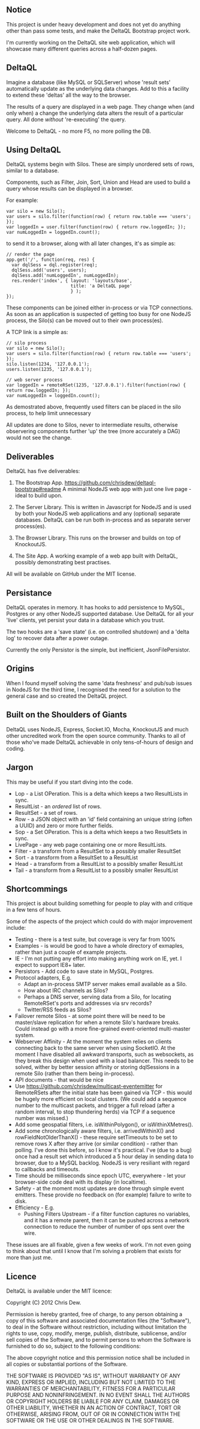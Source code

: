 Notice
------

This project is under heavy development and does not yet do anything other than pass some tests, and make the DeltaQL Bootstrap project work.

I'm currently working on the DeltaQL site web application, which will showcase many different queries across a half-dozen pages.


DeltaQL
-------

Imagine a database (like MySQL or SQLServer) whose 'result sets' automatically update as the underlying data changes.  Add to this a facility to extend these 'deltas' all the way to the browser.

The results of a query are displayed in a web page.  They change when (and only when) a change the underlying data alters the result of a particular query.  All done *without* 're-executing' the query.

Welcome to DeltaQL - no more F5, no more polling the DB.


Using DeltaQL
-------------

DeltaQL systems begin with Silos.  These are simply unordered sets of rows, similar to a database.

Components, such as Filter, Join, Sort, Union and Head are used to build a query whose results can be displayed in a browser.

For example:

    var silo = new Silo();
    var users = silo.filter(function(row) { return row.table === 'users'; });
    var loggedIn = user.filter(function(row) { return row.loggedIn; });
    var numLoggedIn = loggedIn.count();

to send it to a browser, along with all later changes, it's as simple as:

    // render the page
    app.get('/', function(req, res) {
      var dqlSess = dql.register(req);
      dqlSess.add('users', users);
      dqlSess.add('numLoggedIn', numLoggedIn);
      res.render('index', { layout: 'layouts/base',
                            title: 'a DeltaQL page'
                            } );
    });

These components can be joined either in-process or via TCP connections.  As soon as an application is suspected of getting too busy for one NodeJS process, the Silo(s) can be moved out to their own process(es).

A TCP link is a simple as:

    // silo process
    var silo = new Silo();
    var users = silo.filter(function(row) { return row.table === 'users'; });
    silo.listen(1234, '127.0.0.1');
    users.listen(1235, '127.0.0.1');

    // web server process
    var loggedIn = remoteRSet(1235, '127.0.0.1').filter(function(row) { return row.loggedIn; });
    var numLoggedIn = loggedIn.count();

As demostrated above, frequently used filters can be placed in the silo process, to help limit unnecessary 

All updates are done to Silos, never to intermediate results, otherwise observering components further 'up' the tree (more accurately a DAG) would not see the change. 


Deliverables
------------

DeltaQL has five deliverables:

1. The Bootstrap App.  https://github.com/chrisdew/deltaql-bootstrap#readme  A minimal NodeJS web app with just one live page - ideal to build upon.

2. The Server Library.  This is written in Javascript for NodeJS and is used by both your NodeJS web applications and any (optional) separate databases.  DeltaQL can be run both in-process and as separate server process(es).

3. The Browser Library.  This runs on the browser and builds on top of KnockoutJS.

4. The Site App.  A working example of a web app built with DeltaQL, possibly demonstrating best practises.

All will be available on GitHub under the MIT license.


Persistance
-----------

DeltaQL operates in memory.  It has hooks to add persistence to MySQL, Postgres or any other NodeJS supported database.  Use DeltaQL for all your 'live' clients, yet persist your data in a database which you trust.

The two hooks are a 'save state' (i.e. on controlled shutdown) and a 'delta log' to recover data after a power outage.

Currently the only Persistor is the simple, but inefficient, JsonFilePersistor.


Origins
-------

When I found myself solving the same 'data freshness' and pub/sub issues in NodeJS for the third time, I recognised the need for a solution to the general case and so created the DeltaQL project.


Built on the Shoulders of Giants
--------------------------------

DeltaQL uses NodeJS, Express, Socket.IO, Mocha, KnockoutJS and much other uncredited work from the open source community.  Thanks to all of those who've made DeltaQL achievable in only tens-of-hours of design and coding.


Jargon
------

This may be useful if you start diving into the code.

* Lop - a List OPeration.  This is a delta which keeps a two ResultLists in sync.
* ResultList - an *ordered* list of rows.
* ResultSet - a set of rows.
* Row - a JSON object with an 'id' field containing an unique string (often a UUID) and zero or more further fields.
* Sop - a Set OPeration.  This is a delta which keeps a two ResultSets in sync.
* LivePage - any web page containing one or more ResultLists.
* Filter - a transform from a ResultSet to a possibly smaller ResultSet
* Sort - a transform from a ResultSet to a ResultList
* Head - a transform from a ResultList to a possibly smaller ResultList
* Tail - a transform from a ResultList to a possibly smaller ResultList


Shortcommings
-------------

This project is about building something for people to play with and critique in a few tens of hours.

Some of the aspects of the project which could do with major improvement include:

* Testing - there is a test suite, but coverage is very far from 100%
* Examples - is would be good to have a whole directory of exmaples, rather than just a couple of example projects.
* IE - I'm not putting any effort into making anything work on IE, yet.  I expect to support IE8+ later.
* Persistors - Add code to save state in MySQL, Postgres.
* Protocol adapters, E.g.
  * Adapt an in-process SMTP server makes email available as a Silo.
  * How about IRC channels as Silos?
  * Perhaps a DNS server, serving data from a Silo, for locating RemoteRSet's ports and addresses via srv records?
  * Twitter/RSS feeds as Silos?
* Failover remote Silos - at some point there will be need to be master/slave replication for when a remote Silo's hardware breaks.  Could instead go with a more fine-grained event-oriented multi-master system.
* Webserver Affinity - At the moment the system relies on clients connecting back to the same server when using SocketIO.  At the moment I have disabled all awkward transports, such as websockets, as they break this design when used with a load balancer.  This needs to be solved, wither by better session affinity or storing dqlSessions in a remote Silo (rather than them being in-process).
* API documents - that would be nice
* Use https://github.com/chrisdew/multicast-eventemitter for RemoteRSets after the initial state has been gained via TCP - this would be hugely more efficient on local clusters.  (We could add a sequence number to the multicast packets, and trigger a full reload (after a random interval, to stop thundering herds) via TCP if a sequence number was missed.)
* Add some geospatial filters, i.e. isWithinPolygon(), or isWithinXMetres().
* Add some chronologically aware filters, i.e. arrivedWithinX() and rowFieldNotOlderThanX() - these require setTimeouts to be set to remove rows X after they arrive (or similar condition) - rather than polling.  I've done this before, so I know it's practical.  I've (due to a bug) once had a result set which introduced a 5 hour delay in sending data to browser, due to a MySQL backlog.  NodeJS is very resiliant with regard to callbacks and timeouts.
* Time should be milliseconds since epoch UTC, everywhere - let your browser-side code deal with its display (in localtime).
* Safety - at the moment most updates are done through simple event emitters.  These provide no feedback on (for example) failure to write to disk.
* Efficiency - E.g.
  * Pushing Filters Upstream - if a filter function captures no variables, and it has a remote parent, then it can be pushed across a network connection to reduce the number of number of ops sent over the wire.

These issues are all fixable, given a few weeks of work.  I'm not even going to think about that until I know that I'm solving a problem that exists for more than just me.


Licence
-------

DeltaQL is available under the MIT licence:

Copyright (C) 2012 Chris Dew.

Permission is hereby granted, free of charge, to any person obtaining a copy of this software and associated documentation files (the "Software"), to deal in the Software without restriction, including without limitation the rights to use, copy, modify, merge, publish, distribute, sublicense, and/or sell copies of the Software, and to permit persons to whom the Software is furnished to do so, subject to the following conditions:

The above copyright notice and this permission notice shall be included in all copies or substantial portions of the Software.

THE SOFTWARE IS PROVIDED "AS IS", WITHOUT WARRANTY OF ANY KIND, EXPRESS OR IMPLIED, INCLUDING BUT NOT LIMITED TO THE WARRANTIES OF MERCHANTABILITY, FITNESS FOR A PARTICULAR PURPOSE AND NONINFRINGEMENT. IN NO EVENT SHALL THE AUTHORS OR COPYRIGHT HOLDERS BE LIABLE FOR ANY CLAIM, DAMAGES OR OTHER LIABILITY, WHETHER IN AN ACTION OF CONTRACT, TORT OR OTHERWISE, ARISING FROM, OUT OF OR IN CONNECTION WITH THE SOFTWARE OR THE USE OR OTHER DEALINGS IN THE SOFTWARE.
